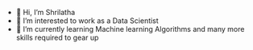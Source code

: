 - 👋 Hi, I’m Shrilatha
- 👀 I’m interested to work as a Data Scientist
- 🌱 I’m currently learning Machine learning Algorithms and many more skills required to gear up

<!---
Shri0402/Shri0402 is a ✨ special ✨ repository because its `README.md` (this file) appears on your GitHub profile.
You can click the Preview link to take a look at your changes.
--->
